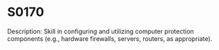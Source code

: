 # S0170
Description: Skill in configuring and utilizing computer protection components (e.g., hardware firewalls, servers, routers, as appropriate).
